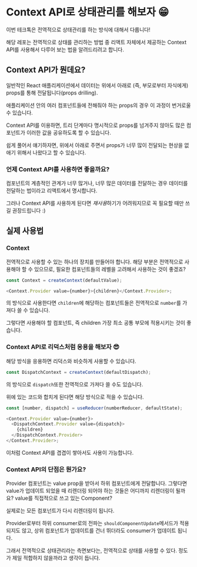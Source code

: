 # Context API로 상태관리를 해보자 😁

이번 테크톡은 전역적으로 상태관리를 하는 방식에 대해서 다룹니다!

해당 레포는 전역적으로 상태를 관리하는 방법 중 리액트 자체에서 제공하는 Context API를 사용해서 다루어 보는 법을 알려드리려고 합니다.

## Context API가 뭔데요?

일반적인 React 애플리케이션에서 데이터는 위에서 아래로 (즉, 부모로부터 자식에게) props를 통해 전달됩니다(props drilling).

애플리케이션 안의 여러 컴포넌트들에 전해줘야 하는 props의 경우 이 과정이 번거로울 수 있습니다.

Context API를 이용하면, 트리 단계마다 명시적으로 props를 넘겨주지 않아도 많은 컴포넌트가 이러한 값을 공유하도록 할 수 있습니다.

쉽게 풀어서 얘기하자면, 위에서 아래로 주면서 props가 너무 많이 전달되는 현상을 없애기 위해서 나왔다고 할 수 있습니다.

### 언제 Context API를 사용하면 좋을까요?

컴포넌트의 계층적인 관계가 너무 많거나, 너무 많은 데이터를 전달하는 경우 데이터를 전달하는 법이라고 리액트에서 명시합니다.

그러나 Context API를 사용하게 된다면 *재사용*하기가 어려워지므로 꼭 필요할 때만 쓰길 권장드립니다 :)

## 실제 사용법

### Context

전역적으로 사용할 수 있는 하나의 장치를 만들어야 합니다. 해당 부분은 전역적으로 사용해야 할 수 있으므로, 필요한 컴포넌트들의 레벨을 고려해서 사용하는 것이 좋겠죠?

```javascript
const Context = createContext(defaultValue);

<Context.Provider value={number}>{children}</Context.Provider>;
```

의 방식으로 사용한다면 `children`에 해당하는 컴포넌트들은 전역적으로 `number`를 가져다 쓸 수 있습니다.

그렇다면 사용해야 할 컴포넌트, 즉 children 가장 최소 공통 부모에 적용시키는 것이 좋습니다.

### Context API로 리덕스처럼 응용을 해보자 😎

해당 방식을 응용하면 리덕스와 비슷하게 사용할 수 있습니다.

```javascript
const DispatchContext = createContext(defaultDispatch);
```

의 방식으로 `dispatch`또한 전역적으로 가져다 쓸 수도 있습니다.

위에 있는 코드와 합치게 된다면 해당 방식으로 적을 수 있습니다.

```javascript
const [number, dispatch] = useReducer(numberReducer, defaultState);

<Context.Provider value={number}>
  <DispatchContext.Provider value={dispatch}>
    {children}
  </DispatchContext.Provider>
</Context.Provider>;
```

이처럼 Context API를 겹겹이 쌓아서도 사용이 가능합니다.

### Context API의 단점은 뭔가요?

Provider 컴포넌트는 value prop을 받아서 하위 컴포넌트에게 전달합니다. 그렇다면 value가 업데이트 되었을 때 리렌더링 되어야 하는 것들은 어디까지 리렌더링이 될까요? value를 직접적으로 쓰고 있는 Component?

실제로는 모든 컴포넌트가 다시 리렌더링이 됩니다.

Provider로부터 하위 consumer로의 전파는 `shouldComponentUpdate`메서드가 적용되지도 않고, 상위 컴포넌트가 업데이트를 건너 뛰더라도 consumer가 업데이트 됩니다.

그래서 전역적으로 상태관리라는 측면보다는, 전역적으로 상태를 사용할 수 있다. 정도가 제일 적합하지 않을까라고 생각이 듭니다.
